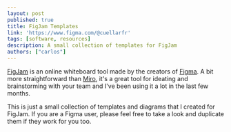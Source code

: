 ```yaml
---
layout: post
published: true
title: FigJam Templates
link: 'https://www.figma.com/@cuellarfr'
tags: [software, resources]
description: A small collection of templates for FigJam
authors: ["carlos"]
---
```

[FigJam](https://www.figma.com/figjam/) is an online whiteboard tool made by the creators of [Figma](https://www.figma.com/). A bit more straightforward than [Miro](https://miro.com/), it's a great tool for ideating and brainstorming with your team and I've been using it a lot in the last few months. 

This is just a small collection of templates and diagrams that I created for FigJam. If you are a Figma user, please feel free to take a look and duplicate them if they work for you too.
